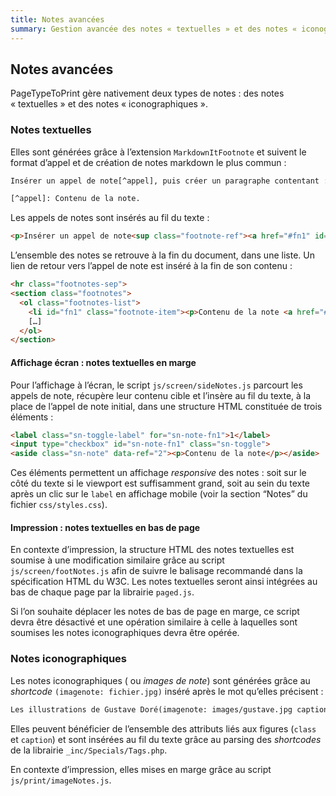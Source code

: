 ```yaml
---
title: Notes avancées
summary: Gestion avancée des notes « textuelles » et des notes « iconographiques »
---
```




## Notes avancées

PageTypeToPrint gère nativement deux types de notes : des notes « textuelles » et des notes « iconographiques ».


### Notes textuelles

Elles sont générées grâce à l’extension `MarkdownItFootnote` et suivent le format d’appel et de création de notes markdown le plus commun :    
```html
Insérer un appel de note[^appel], puis créer un paragraphe contentant :   

[^appel]: Contenu de la note.
```

Les appels de notes sont insérés au fil du texte :
```html
<p>Insérer un appel de note<sup class="footnote-ref"><a href="#fn1" id="fnref1">1</a></sup>, puis créer un paragraphe contentant : </p>
```

L’ensemble des notes se retrouve à la fin du document, dans une liste. Un lien de retour vers l’appel de note est inséré à la fin de son contenu :
```html
<hr class="footnotes-sep">
<section class="footnotes">
  <ol class="footnotes-list">
    <li id="fn1" class="footnote-item"><p>Contenu de la note <a href="#fnref1" class="footnote-backref">&#8617;&#65038;</a><p></li>
    […]
  </ol>
</section>
``` 

#### Affichage écran : notes textuelles en marge

Pour l’affichage à l’écran, le script `js/screen/sideNotes.js` parcourt les appels de note, récupère leur contenu cible et l’insère au fil du texte, à la place de l’appel de note initial, dans une structure HTML constituée de trois éléments :
```html
<label class="sn-toggle-label" for="sn-note-fn1">1</label>
<input type="checkbox" id="sn-note-fn1" class="sn-toggle">
<aside class="sn-note" data-ref="2"><p>Contenu de la note</p></aside>
```
Ces éléments permettent un affichage _responsive_ des notes : soit sur le côté du texte si le viewport est suffisamment grand, soit au sein du texte après un clic sur le `label` en affichage mobile (voir la section “Notes” du fichier `css/styles.css`).

#### Impression : notes textuelles en bas de page

En contexte d’impression, la structure HTML des notes textuelles est soumise à une modification similaire grâce au script `js/screen/footNotes.js` afin de suivre le balisage recommandé dans la spécification HTML du W3C. Les notes textuelles seront ainsi intégrées au bas de chaque page par la librairie `paged.js`.

Si l’on souhaite déplacer les notes de bas de page en marge, ce script devra être désactivé et une opération similaire à celle à laquelles sont soumises les notes iconographiques devra être opérée.

### Notes iconographiques

Les notes iconographiques ( ou _images de note_) sont générées grâce au _shortcode_ `(imagenote: fichier.jpg)` inséré après le mot qu’elles précisent :
```md
Les illustrations de Gustave Doré(imagenote: images/gustave.jpg caption: Gustave Doré) sont gravées dans les mémoires.
```
Elles peuvent bénéficier de l’ensemble des attributs liés aux figures (`class` et `caption`) et sont insérées au fil du texte grâce au parsing des _shortcodes_ de la librairie `_inc/Specials/Tags.php`.

En contexte d’impression, elles mises en marge grâce au script `js/print/imageNotes.js`.